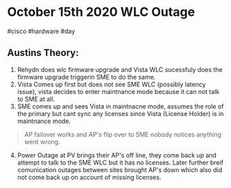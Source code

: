 # October 15th 2020 WLC Outage
#cisco #hardware #day 

## Austins Theory:
1. Rehydn does wlc firmware upgrade and Vista WLC sucessfuly does the firmware upgrade triggerin SME to do the same.
2. Vista Comes up first but does not see SME WLC (possibly latency issue), vista decides to enter maintnance mode because it can not talk to SME at all.
3. SME comes up and sees Vista in maintnacne mode, assumes the role of the primary but cant sync any licenses since Vista (License Holder) is in maintnance mode.
> AP failover works and AP's flip over to SME nobody notices anything went wrong.
4. Power Outage at PV brings their AP's off line, they come back up and attempt to talk to the SME WLC but it has no licenses. Later further breif comunication outages between sites brought AP's down which also did not come back up on account of missing licenses.